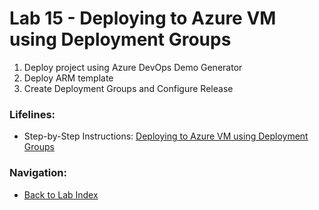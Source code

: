 # Lab 15 - Deploying to Azure VM using Deployment Groups

1. Deploy project using Azure DevOps Demo Generator
2. Deploy ARM template
3. Create Deployment Groups and Configure Release

### Lifelines:

* Step-by-Step Instructions:
[Deploying to Azure VM using Deployment Groups](https://azuredevopslabs.com//labs/vstsextend/deploymentgroups/)

### Navigation:

* [Back to Lab Index](https://github.com/mikepfeiffer/azure-devops-labs)
